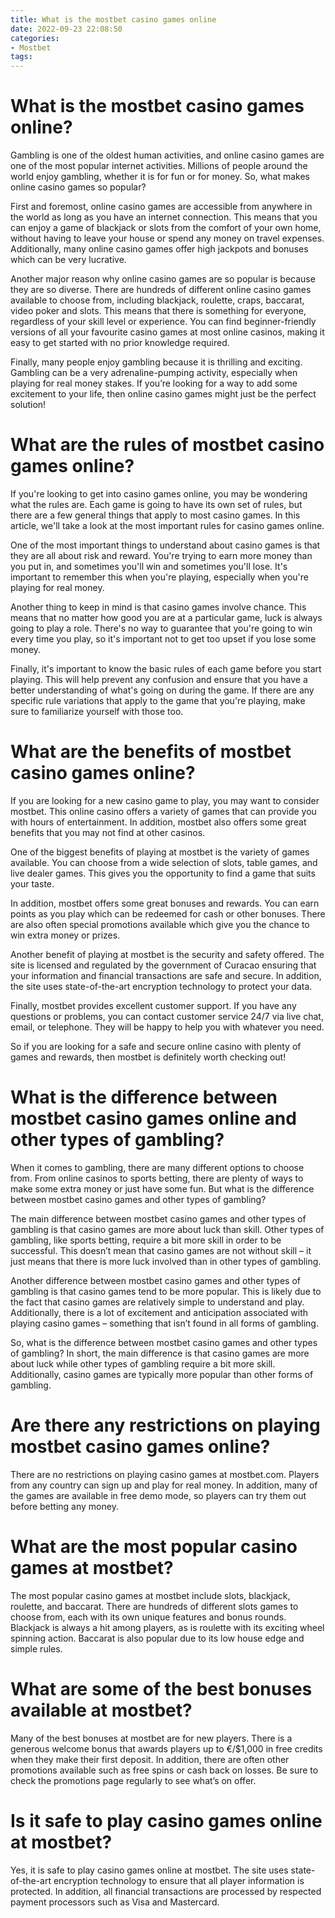 ```yaml
---
title: What is the mostbet casino games online
date: 2022-09-23 22:08:50
categories:
- Mostbet
tags:
---
```



#  What is the mostbet casino games online?

Gambling is one of the oldest human activities, and online casino games are one of the most popular internet activities. Millions of people around the world enjoy gambling, whether it is for fun or for money. So, what makes online casino games so popular?

First and foremost, online casino games are accessible from anywhere in the world as long as you have an internet connection. This means that you can enjoy a game of blackjack or slots from the comfort of your own home, without having to leave your house or spend any money on travel expenses. Additionally, many online casino games offer high jackpots and bonuses which can be very lucrative.

Another major reason why online casino games are so popular is because they are so diverse. There are hundreds of different online casino games available to choose from, including blackjack, roulette, craps, baccarat, video poker and slots. This means that there is something for everyone, regardless of your skill level or experience. You can find beginner-friendly versions of all your favourite casino games at most online casinos, making it easy to get started with no prior knowledge required.

Finally, many people enjoy gambling because it is thrilling and exciting. Gambling can be a very adrenaline-pumping activity, especially when playing for real money stakes. If you’re looking for a way to add some excitement to your life, then online casino games might just be the perfect solution!

#  What are the rules of mostbet casino games online?

If you're looking to get into casino games online, you may be wondering what the rules are. Each game is going to have its own set of rules, but there are a few general things that apply to most casino games. In this article, we'll take a look at the most important rules for casino games online.

One of the most important things to understand about casino games is that they are all about risk and reward. You're trying to earn more money than you put in, and sometimes you'll win and sometimes you'll lose. It's important to remember this when you're playing, especially when you're playing for real money.

Another thing to keep in mind is that casino games involve chance. This means that no matter how good you are at a particular game, luck is always going to play a role. There's no way to guarantee that you're going to win every time you play, so it's important not to get too upset if you lose some money.

Finally, it's important to know the basic rules of each game before you start playing. This will help prevent any confusion and ensure that you have a better understanding of what's going on during the game. If there are any specific rule variations that apply to the game that you're playing, make sure to familiarize yourself with those too.

#  What are the benefits of mostbet casino games online?

If you are looking for a new casino game to play, you may want to consider mostbet. This online casino offers a variety of games that can provide you with hours of entertainment. In addition, mostbet also offers some great benefits that you may not find at other casinos.

One of the biggest benefits of playing at mostbet is the variety of games available. You can choose from a wide selection of slots, table games, and live dealer games. This gives you the opportunity to find a game that suits your taste.

In addition, mostbet offers some great bonuses and rewards. You can earn points as you play which can be redeemed for cash or other bonuses. There are also often special promotions available which give you the chance to win extra money or prizes.

Another benefit of playing at mostbet is the security and safety offered. The site is licensed and regulated by the government of Curacao ensuring that your information and financial transactions are safe and secure. In addition, the site uses state-of-the-art encryption technology to protect your data.

Finally, mostbet provides excellent customer support. If you have any questions or problems, you can contact customer service 24/7 via live chat, email, or telephone. They will be happy to help you with whatever you need.

So if you are looking for a safe and secure online casino with plenty of games and rewards, then mostbet is definitely worth checking out!

#  What is the difference between mostbet casino games online and other types of gambling?

When it comes to gambling, there are many different options to choose from. From online casinos to sports betting, there are plenty of ways to make some extra money or just have some fun. But what is the difference between mostbet casino games and other types of gambling?

The main difference between mostbet casino games and other types of gambling is that casino games are more about luck than skill. Other types of gambling, like sports betting, require a bit more skill in order to be successful. This doesn’t mean that casino games are not without skill – it just means that there is more luck involved than in other types of gambling.

Another difference between mostbet casino games and other types of gambling is that casino games tend to be more popular. This is likely due to the fact that casino games are relatively simple to understand and play. Additionally, there is a lot of excitement and anticipation associated with playing casino games – something that isn’t found in all forms of gambling.

So, what is the difference between mostbet casino games and other types of gambling? In short, the main difference is that casino games are more about luck while other types of gambling require a bit more skill. Additionally, casino games are typically more popular than other forms of gambling.

#  Are there any restrictions on playing mostbet casino games online?

There are no restrictions on playing casino games at mostbet.com. Players from any country can sign up and play for real money. In addition, many of the games are available in free demo mode, so players can try them out before betting any money.

# What are the most popular casino games at mostbet?

The most popular casino games at mostbet include slots, blackjack, roulette, and baccarat. There are hundreds of different slots games to choose from, each with its own unique features and bonus rounds. Blackjack is always a hit among players, as is roulette with its exciting wheel spinning action. Baccarat is also popular due to its low house edge and simple rules.

# What are some of the best bonuses available at mostbet?

Many of the best bonuses at mostbet are for new players. There is a generous welcome bonus that awards players up to €/$1,000 in free credits when they make their first deposit. In addition, there are often other promotions available such as free spins or cash back on losses. Be sure to check the promotions page regularly to see what’s on offer.

# Is it safe to play casino games online at mostbet?

Yes, it is safe to play casino games online at mostbet. The site uses state-of-the-art encryption technology to ensure that all player information is protected. In addition, all financial transactions are processed by respected payment processors such as Visa and Mastercard.